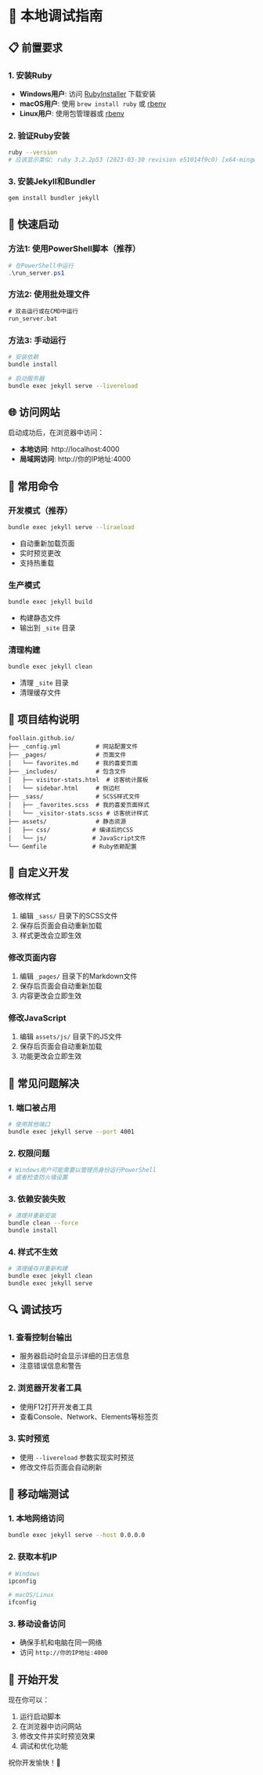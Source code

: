 # 🚀 本地调试指南

## 📋 前置要求

### 1. 安装Ruby
- **Windows用户**: 访问 [RubyInstaller](https://rubyinstaller.org/) 下载安装
- **macOS用户**: 使用 `brew install ruby` 或 [rbenv](https://github.com/rbenv/rbenv)
- **Linux用户**: 使用包管理器或 [rbenv](https://github.com/rbenv/rbenv)

### 2. 验证Ruby安装
```bash
ruby --version
# 应该显示类似: ruby 3.2.2p53 (2023-03-30 revision e51014f9c0) [x64-mingw32]
```

### 3. 安装Jekyll和Bundler
```bash
gem install bundler jekyll
```

## 🎯 快速启动

### 方法1: 使用PowerShell脚本（推荐）
```powershell
# 在PowerShell中运行
.\run_server.ps1
```

### 方法2: 使用批处理文件
```cmd
# 双击运行或在CMD中运行
run_server.bat
```

### 方法3: 手动运行
```bash
# 安装依赖
bundle install

# 启动服务器
bundle exec jekyll serve --livereload
```

## 🌐 访问网站

启动成功后，在浏览器中访问：
- **本地访问**: http://localhost:4000
- **局域网访问**: http://你的IP地址:4000

## 🔧 常用命令

### 开发模式（推荐）
```bash
bundle exec jekyll serve --liraeload
```
- 自动重新加载页面
- 实时预览更改
- 支持热重载

### 生产模式
```bash
bundle exec jekyll build
```
- 构建静态文件
- 输出到 `_site` 目录

### 清理构建
```bash
bundle exec jekyll clean
```
- 清理 `_site` 目录
- 清理缓存文件

## 📁 项目结构说明

```
foollain.github.io/
├── _config.yml          # 网站配置文件
├── _pages/              # 页面文件
│   └── favorites.md     # 我的喜爱页面
├── _includes/           # 包含文件
│   ├── visitor-stats.html  # 访客统计展板
│   └── sidebar.html     # 侧边栏
├── _sass/               # SCSS样式文件
│   ├── _favorites.scss  # 我的喜爱页面样式
│   └── _visitor-stats.scss # 访客统计样式
├── assets/              # 静态资源
│   ├── css/            # 编译后的CSS
│   └── js/             # JavaScript文件
└── Gemfile             # Ruby依赖配置
```

## 🎨 自定义开发

### 修改样式
1. 编辑 `_sass/` 目录下的SCSS文件
2. 保存后页面会自动重新加载
3. 样式更改会立即生效

### 修改页面内容
1. 编辑 `_pages/` 目录下的Markdown文件
2. 保存后页面会自动重新加载
3. 内容更改会立即生效

### 修改JavaScript
1. 编辑 `assets/js/` 目录下的JS文件
2. 保存后页面会自动重新加载
3. 功能更改会立即生效

## 🐛 常见问题解决

### 1. 端口被占用
```bash
# 使用其他端口
bundle exec jekyll serve --port 4001
```

### 2. 权限问题
```bash
# Windows用户可能需要以管理员身份运行PowerShell
# 或者检查防火墙设置
```

### 3. 依赖安装失败
```bash
# 清理并重新安装
bundle clean --force
bundle install
```

### 4. 样式不生效
```bash
# 清理缓存并重新构建
bundle exec jekyll clean
bundle exec jekyll serve
```

## 🔍 调试技巧

### 1. 查看控制台输出
- 服务器启动时会显示详细的日志信息
- 注意错误信息和警告

### 2. 浏览器开发者工具
- 使用F12打开开发者工具
- 查看Console、Network、Elements等标签页

### 3. 实时预览
- 使用 `--livereload` 参数实现实时预览
- 修改文件后页面会自动刷新

## 📱 移动端测试

### 1. 本地网络访问
```bash
bundle exec jekyll serve --host 0.0.0.0
```

### 2. 获取本机IP
```bash
# Windows
ipconfig

# macOS/Linux
ifconfig
```

### 3. 移动设备访问
- 确保手机和电脑在同一网络
- 访问 `http://你的IP地址:4000`

## 🎉 开始开发

现在你可以：
1. 运行启动脚本
2. 在浏览器中访问网站
3. 修改文件并实时预览效果
4. 调试和优化功能

祝你开发愉快！🚀
